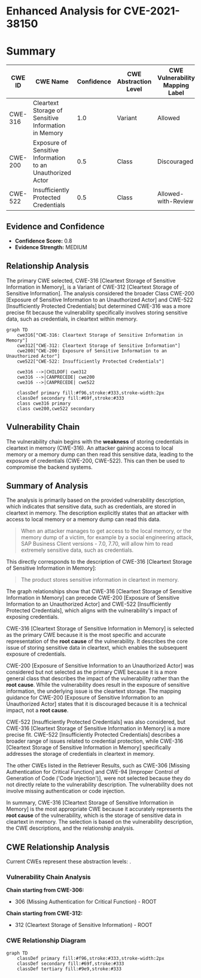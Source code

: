 # Enhanced Analysis for CVE-2021-38150

# Summary
| CWE ID | CWE Name | Confidence | CWE Abstraction Level | CWE Vulnerability Mapping Label | CWE-Vulnerability Mapping Notes |
|---|---|---|---|---|---|
| CWE-316 | Cleartext Storage of Sensitive Information in Memory | 1.0 | Variant | Allowed | Primary CWE |
| CWE-200 | Exposure of Sensitive Information to an Unauthorized Actor | 0.5 | Class | Discouraged | Secondary Candidate |
| CWE-522 | Insufficiently Protected Credentials | 0.5 | Class | Allowed-with-Review | Secondary Candidate |

## Evidence and Confidence

*   **Confidence Score:** 0.8
*   **Evidence Strength:** MEDIUM

## Relationship Analysis
The primary CWE selected, CWE-316 [Cleartext Storage of Sensitive Information in Memory], is a Variant of CWE-312 [Cleartext Storage of Sensitive Information]. The analysis considered the broader Class CWE-200 [Exposure of Sensitive Information to an Unauthorized Actor] and CWE-522 [Insufficiently Protected Credentials] but determined CWE-316 was a more precise fit because the vulnerability specifically involves storing sensitive data, such as credentials, in cleartext within memory.

```mermaid
graph TD
    cwe316["CWE-316: Cleartext Storage of Sensitive Information in Memory"]
    cwe312["CWE-312: Cleartext Storage of Sensitive Information"]
    cwe200["CWE-200: Exposure of Sensitive Information to an Unauthorized Actor"]
    cwe522["CWE-522: Insufficiently Protected Credentials"]

    cwe316 -->|CHILDOF| cwe312
    cwe316 -->|CANPRECEDE| cwe200
    cwe316 -->|CANPRECEDE| cwe522

    classDef primary fill:#f96,stroke:#333,stroke-width:2px
    classDef secondary fill:#69f,stroke:#333
    class cwe316 primary
    class cwe200,cwe522 secondary
```

## Vulnerability Chain
The vulnerability chain begins with the **weakness** of storing credentials in cleartext in memory (CWE-316). An attacker gaining access to local memory or a memory dump can then read this sensitive data, leading to the exposure of credentials (CWE-200, CWE-522). This can then be used to compromise the backend systems.

## Summary of Analysis
The analysis is primarily based on the provided vulnerability description, which indicates that sensitive data, such as credentials, are stored in cleartext in memory. The description explicitly states that an attacker with access to local memory or a memory dump can read this data.

> When an attacker manages to get access to the local memory, or the memory dump of a victim, for example by a social engineering attack, SAP Business Client versions - 7.0, 7.70, will allow him to read extremely sensitive data, such as credentials.

This directly corresponds to the description of CWE-316 [Cleartext Storage of Sensitive Information in Memory]:
> The product stores sensitive information in cleartext in memory.

The graph relationships show that CWE-316 [Cleartext Storage of Sensitive Information in Memory] can precede CWE-200 [Exposure of Sensitive Information to an Unauthorized Actor] and CWE-522 [Insufficiently Protected Credentials], which aligns with the vulnerability's impact of exposing credentials.

CWE-316 [Cleartext Storage of Sensitive Information in Memory] is selected as the primary CWE because it is the most specific and accurate representation of the **root cause** of the vulnerability. It describes the core issue of storing sensitive data in cleartext, which enables the subsequent exposure of credentials.

CWE-200 [Exposure of Sensitive Information to an Unauthorized Actor] was considered but not selected as the primary CWE because it is a more general class that describes the impact of the vulnerability rather than the **root cause**. While the vulnerability does result in the exposure of sensitive information, the underlying issue is the cleartext storage. The mapping guidance for CWE-200 [Exposure of Sensitive Information to an Unauthorized Actor] states that it is discouraged because it is a technical impact, not a **root cause**.

CWE-522 [Insufficiently Protected Credentials] was also considered, but CWE-316 [Cleartext Storage of Sensitive Information in Memory] is a more precise fit. CWE-522 [Insufficiently Protected Credentials] describes a broader range of issues related to credential protection, while CWE-316 [Cleartext Storage of Sensitive Information in Memory] specifically addresses the storage of credentials in cleartext in memory.

The other CWEs listed in the Retriever Results, such as CWE-306 [Missing Authentication for Critical Function] and CWE-94 [Improper Control of Generation of Code ('Code Injection')], were not selected because they do not directly relate to the vulnerability description. The vulnerability does not involve missing authentication or code injection.

In summary, CWE-316 [Cleartext Storage of Sensitive Information in Memory] is the most appropriate CWE because it accurately represents the **root cause** of the vulnerability, which is the storage of sensitive data in cleartext in memory. The selection is based on the vulnerability description, the CWE descriptions, and the relationship analysis.


## CWE Relationship Analysis

Current CWEs represent these abstraction levels: .


### Vulnerability Chain Analysis

**Chain starting from CWE-306:**
- 306 (Missing Authentication for Critical Function) - ROOT


**Chain starting from CWE-312:**
- 312 (Cleartext Storage of Sensitive Information) - ROOT



### CWE Relationship Diagram

```mermaid
graph TD
    classDef primary fill:#f96,stroke:#333,stroke-width:2px
    classDef secondary fill:#69f,stroke:#333
    classDef tertiary fill:#9e9,stroke:#333
```